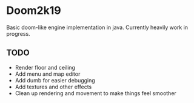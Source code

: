 # Doom2k19

Basic doom-like engine implementation in java. Currently heavily work in progress.

## TODO

- Render floor and ceiling
- Add menu and map editor
- Add dumb for easier debugging
- Add textures and other effects
- Clean up rendering and movement to make things feel smoother